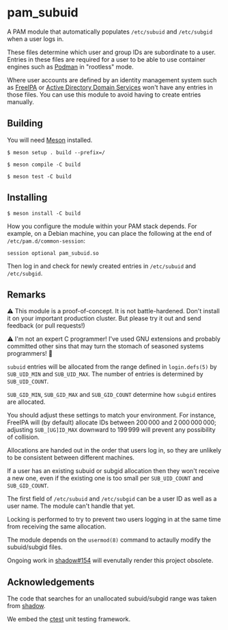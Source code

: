 pam_subuid
==========

A PAM module that automatically populates `/etc/subuid` and `/etc/subgid` when
a user logs in.

These files determine which user and group IDs are subordinate to a user.
Entries in these files are required for a user to be able to use container
engines such as [Podman](https://podman.io/) in "rootless" mode.

Where user accounts are defined by an identity management system such as
[FreeIPA](https://www.freeipa.org/) or [Active Directory Domain
Services](https://docs.microsoft.com/en-us/windows-server/identity/ad-ds/get-started/virtual-dc/active-directory-domain-services-overview)
won't have any entries in those files. You can use this module to avoid having
to create entries manually.

Building
--------

You will need [Meson](https://mesonbuild.com/) installed.

```
$ meson setup . build --prefix=/

$ meson compile -C build

$ meson test -C build 
```

Installing
----------

```
$ meson install -C build
```

How you configure the module within your PAM stack depends. For example, on a
Debian machine, you can place the following at the end of
`/etc/pam.d/common-session`:

```
session optional pam_subuid.so
```

Then log in and check for newly created entries in `/etc/subuid` and
`/etc/subgid`.

Remarks
-------

⚠️ This module is a proof-of-concept. It is not battle-hardened. Don't install
it on your important production cluster. But please try it out and send
feedback (or pull requests!)

⚠️ I'm not an expert C programmer! I've used GNU extensions and probably
committed other sins that may turn the stomach of seasoned systems programmers!
🙇

`subuid` entries will be allocated from the range defined in `login.defs(5)` by
`SUB_UID_MIN` and `SUB_UID_MAX`. The number of entries is determined by
`SUB_UID_COUNT`.

`SUB_GID_MIN`, `SUB_GID_MAX` and `SUB_GID_COUNT` determine how `subgid` entires
are allocated.

You should adjust these settings to match your environment. For instance,
FreeIPA will (by default) allocate IDs between 200 000 and 2 000 000 000;
adjusting `SUB_[UG]ID_MAX` downward to 199 999 will prevent any possibility of
collision.

Allocations are handed out in the order that users log in, so they are unlikely
to be consistent between different machines.

If a user has an existing subuid or subgid allocation then they won't receive a
new one, even if the existing one is too small per `SUB_UID_COUNT` and
`SUB_GID_COUNT`.

The first field of `/etc/subuid` and `/etc/subgid` can be a user ID as well as
a user name. The module can't handle that yet.

Locking is performed to try to prevent two users logging in at the same time
from receiving the same allocation.

The module depends on the `usermod(8)` command to actaully modify the
subuid/subgid files.

Ongoing work in [shadow#154](https://github.com/shadow-maint/shadow/issues/154)
will evenutally render this project obsolete.

Acknowledgements
----------------

The code that searches for an unallocated subuid/subgid range was taken from
[shadow](https://github.com/shadow-maint/shadow).

We embed the [ctest](https://github.com/bvdberg/ctest) unit testing framework.
